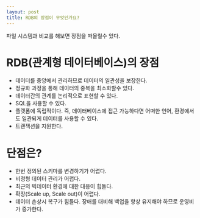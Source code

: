 ```yaml
---
layout: post
title: RDB의 장점이 무엇인가요?
---
```


파일 시스템과 비교를 해보면 장점을 떠올릴수 있다.

# RDB(관계형 데이터베이스)의 장점
* 데이터를 중앙에서 관리하므로 데이터의 일관성을 보장한다.
* 정규화 과정을 통해 데이터의 중복을 최소화할수 있다.
* 데이터간의 관계를 논리적으로 표현할 수 있다.
* SQL을 사용할 수 있다.
* 플랫폼에 독립적이다. 즉, 데이터베이스에 접근 가능하다면 어떠한 언어, 환경에서도 일관되게 데이터를 사용할 수 있다.
* 트랜잭션을 지원한다.

# 단점은?
* 한번 정의된 스키마를 변경하기가 어렵다.
* 비정형 데이터 관리가 어렵다.
* 최근의 빅데이터 환경에 대한 대응이 힘들다.
* 확장(Scale up, Scale out)이 어렵다.
* 데이터 손상시 복구가 힘들다. 장애를 대비해 백업을 항상 유지해야 하므로 운영비가 증가한다.


